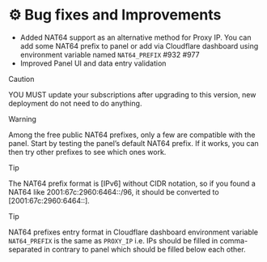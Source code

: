 # ⚙️ Bug fixes and Improvements

- Added NAT64 support as an alternative method for Proxy IP. You can add some NAT64 prefix to panel or add via Cloudflare dashboard using environment variable named `NAT64_PREFIX` #932 #977
- Improved Panel UI and data entry validation

> [!CAUTION]
> YOU MUST update your subscriptions after upgrading to this version, new deployment do not need to do anything.

> [!WARNING]
> Among the free public NAT64 prefixes, only a few are compatible with the panel. Start by testing the panel’s default NAT64 prefix. If it works, you can then try other prefixes to see which ones work.

> [!TIP]
> The NAT64 prefix format is [IPv6] without CIDR notation, so if you found a NAT64 like 2001:67c:2960:6464::/96, it should be converted to [2001:67c:2960:6464::].

> [!TIP]
> NAT64 prefixes entry format in Cloudflare dashboard environment variable `NAT64_PREFIX` is the same as `PROXY_IP` i.e. IPs should be filled in comma-separated in contrary to panel which should be filled below each other.
